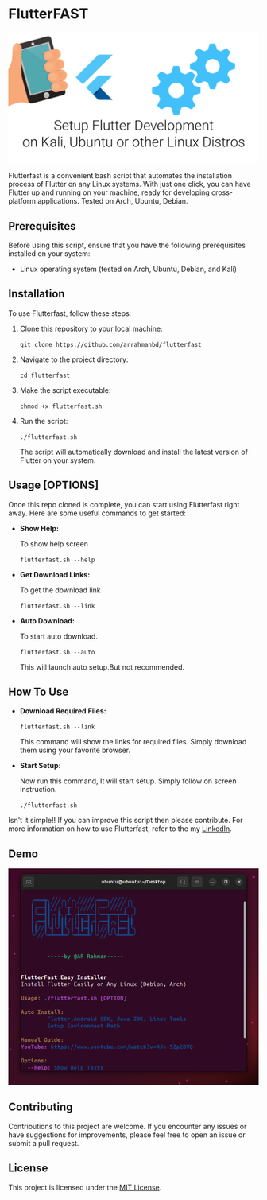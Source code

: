 FlutterFAST
==========

![Flutterfast](setup.png)

Flutterfast is a convenient bash script that automates the installation process of Flutter on any Linux systems. With just one click, you can have Flutter up and running on your machine, ready for developing cross-platform applications.
Tested on Arch, Ubuntu, Debian.

Prerequisites
-------------


Before using this script, ensure that you have the following prerequisites installed on your system:

*   Linux operating system (tested on Arch, Ubuntu, Debian, and Kali)

Installation
------------

To use Flutterfast, follow these steps:

1.  Clone this repository to your local machine:
    
    `git clone https://github.com/arrahmanbd/flutterfast`
    
2.  Navigate to the project directory:
    
    `cd flutterfast`
    
3.  Make the script executable:
    
    `chmod +x flutterfast.sh`
    
4.  Run the script:
    
    `./flutterfast.sh`
    
    The script will automatically download and install the latest version of Flutter on your system.
    

Usage [OPTIONS]
-----

Once this repo cloned is complete, you can start using Flutterfast right away. Here are some useful commands to get started:

*   **Show Help:**
    
    To show help screen
    
    `flutterfast.sh --help`
    
*   **Get Download Links:**
    
    To get the download link
    
    `flutterfast.sh --link`
    
*   **Auto Download:**
    
    To start auto download.
    
    `flutterfast.sh --auto`
    
    This will launch auto setup.But not recommended.
    

How To Use
------------
*   **Download Required Files:**
    
    `flutterfast.sh --link`
    
    This command will show the links for required files. Simply download them using your favorite browser.

*   **Start Setup:**

    Now run this command, It will start setup. Simply follow on screen instruction.
    
    `./flutterfast.sh`
    
   

Isn't it simple!! If you can improve this script then please contribute. For more information on how to use Flutterfast, refer to the my [LinkedIn](https://linkedin.com/in/arrahmanbd).

Demo
-----------

![Script execution](bannar.png)

Contributing
------------

Contributions to this project are welcome. If you encounter any issues or have suggestions for improvements, please feel free to open an issue or submit a pull request.

License
-------

This project is licensed under the [MIT License](LICENSE).